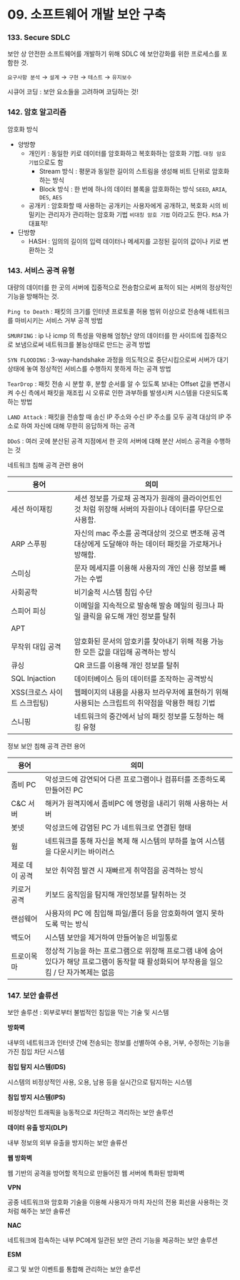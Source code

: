 # 09. 소프트웨어 개발 보안 구축

### 133. Secure SDLC

보안 상 안전한 소프트웨어를 개발하기 위해 SDLC 에 보안강화를 위한 프로세스를 포함한 것.

`요구사항 분석` → `설계` → `구현` → `테스트` → `유지보수`

시큐어 코딩 : 보안 요소들을 고려하며 코딩하는 것!

### 142. 암호 알고리즘

암호화 방식

- 양방향
    - 개인키 : 동일한 키로 데이터를 암호화하고 복호화하는 암호화 기법. `대칭 암호 기법`으로도 함
        - Stream 방식 : 평문과 동일한 길이의 스트림을 생성해 비트 단위로 암호화하는 방식
        - Block 방식 : 한 번에 하나의 데이터 블록을 암호화하는 방식 `SEED`, `ARIA`, `DES`, `AES`
    - 공개키 : 암호화할 때 사용하는 공개키는 사용자에게 공개하고, 복호화 시의 비밀키는 관리자가 관리하는 암호화 기법 `비대칭 암호 기법` 이라고도 한다. `RSA` 가 대표적!
- 단방향
    - HASH : 임의의 길이의 입력 데이터나 메세지를 고정된 길이의 값이나 키로 변환하는 것

### 143. 서비스 공격 유형

대량의 데이터를 한 곳의 서버에 집중적으로 전송함으로써 표적이 되는 서버의 정상적인 기능을 방해하는 것.

`Ping to Death` : 패킷의 크기를 인터넷 프로토콜 허용 범위 이상으로 전송해 네트워크를 마비시키는 서비스 거부 공격 방법

`SMURFING` : ip 나 icmp 의 특성을 악용해 엄청난 양의 데이터를 한 사이트에 집중적으로 보냄으로써 네트워크를 불능상태로 만드는 공격 방법

`SYN FLOODING` : 3-way-handshake 과정을 의도적으로 중단시킴으로써 서버가 대기 상태에 놓여 정상적인 서비스를 수행하지 못하게 하는 공격 방법

`TearDrop` : 패킷 전송 시 분할 후, 분할 순서를 알 수 있도록 보내는 Offset 값을 변경시켜 수신 측에서 패킷을 재조립 시 오류로 인한 과부하를 발생시켜 시스템을 다운되도록 하는 방법

`LAND Attack` : 패킷을 전송할 때 송신 IP 주소와 수신 IP 주소를 모두 공격 대상의 IP 주소로 하여 자신에 대해 무한히 응답하게 하는 공격

`DDoS` : 여러 곳에 분산된 공격 지점에서 한 곳의 서버에 대해 분산 서비스 공격을 수행하는 것

네트워크 침해 공격 관련 용어

| 용어 | 의미 |
| --- | --- |
| 세션 하이재킹 | 세션 정보를 가로채 공격자가 원래의 클라이언트인 것 처럼 위장해 서버의 자원이나 데이터를 무단으로 사용함. |
| ARP 스푸핑 | 자신의 mac 주소를 공격대상의 것으로 변조해 공격 대상에게 도달해야 하는 데이터 패킷을 가로채거나 방해함. |
| 스미싱 | 문자 메세지를 이용해 사용자의 개인 신용 정보를 빼가는 수법 |
| 사회공학 | 비기술적 시스템 침입 수단 |
| 스피어 피싱 | 이메일을 지속적으로 발송해 발송 메일의 링크나 파일 클릭을 유도해 개인 정보를 탈취 |
| APT |  |
| 무작위 대입 공격 | 암호화된 문서의 암호키를 찾아내기 위해 적용 가능한 모든 값을 대입해 공격하는 방식 |
| 큐싱 | QR 코드를 이용해 개인 정보를 탈취 |
| SQL Injaction | 데이터베이스 등의 데이터를 조작하는 공격방식 |
| XSS(크로스 사이트 스크립팅) | 웹페이지의 내용을 사용자 브라우저에 표현하기 위해 사용되는 스크립트의 취약점을 악용한 해킹 기법 |
| 스니핑 | 네트워크의 중간에서 남의 패킷 정보를 도청하는 해킹 유형 |

정보 보안 침해 공격 관련 용어

| 용어 | 의미 |
| --- | --- |
| 좀비 PC  | 악성코드에 감연되어 다른 프로그램이나 컴퓨터를 조종하도록 만들어진 PC |
| C&C 서버 | 해커가 원격지에서 좀비PC 에 명령을 내리기 위해 사용하는 서버 |
| 봇넷 | 악성코드에 감염된 PC 가 네트워크로 연결된 형태 |
| 웜 | 네트워크를 통해 자신을 복제 해 시스템의 부하를 높여 시스템을 다운시키는 바이러스 |
| 제로 데이 공격 | 보안 취약점 발견 시 재빠르게 취약점을 공격하는 방식 |
| 키로거 공격 | 키보드 움직임을 탐지해 개인정보를 탈취하는 것 |
| 랜섬웨어 | 사용자의 PC 에 침입해 파일/폴더 등을 암호화하여 열지 못하도록 막는 방식 |
| 백도어 | 시스템 보안을 제거하여 만들어놓은 비밀통로 |
| 트로이목마 | 정상적 기능을 하는 프로그램으로 위장해 프로그램 내에 숨어있다가 해당 프로그램이 동작할 때 활성화되어 부작용을 일으킴 / 단 자가복제는 없음 |

### 147. 보안 솔류션

보안 솔루션 : 외부로부터 불법적인 침입을 막는 기술 및 시스템

**방화벽**

내부의 네트워크과 인터넷 간에 전송되는 정보를 선별하여 수용, 거부, 수정하는 기능을 가진 침입 차단 시스템

**침입 탐지 시스템(IDS)**

시스템의 비정상적인 사용, 오용, 남용 등을 실시간으로 탐지하는 시스템

**침입 방지 시스템(IPS)**

비정상적인 트래픽을 능동적으로 차단하고 격리하는 보안 솔루션

**데이터 유출 방지(DLP)**

내부 정보의 외부 유출을 방지하는 보안 솔류션

**웹 방화벽**

웹 기반의 공격을 방어할 목적으로 만들어진 웹 서버에 특화된 방화벽

**VPN**

공중 네트워크와 암호화 기술을 이용해 사용자가 마치 자신의 전용 회선을 사용하는 것 처럼 해주는 보안 솔류션

**NAC**

네트워크에 접속하는 내부 PC에게 일관된 보안 관리 기능을 제공하는 보안 솔루션

**ESM**

로그 및 보안 이벤트를 통합해 관리하는 보안 솔루션